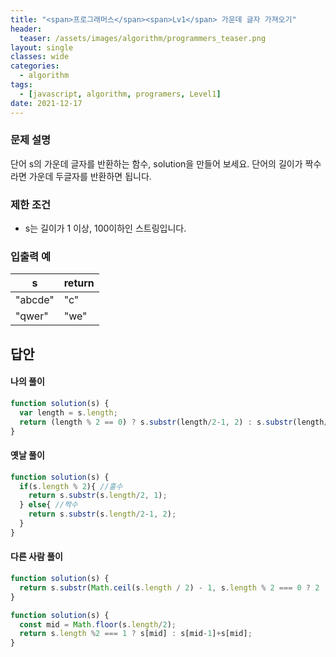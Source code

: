```yaml
---
title: "<span>프로그래머스</span><span>Lv1</span> 가운데 글자 가져오기"
header:
  teaser: /assets/images/algorithm/programmers_teaser.png
layout: single
classes: wide
categories:
  - algorithm
tags:
  - [javascript, algorithm, programers, Level1]
date: 2021-12-17
---
```


### 문제 설명
단어 s의 가운데 글자를 반환하는 함수, solution을 만들어 보세요. 단어의 길이가 짝수라면 가운데 두글자를 반환하면 됩니다.

### 제한 조건
* s는 길이가 1 이상, 100이하인 스트링입니다.

### 입출력 예
|s|return|
|-|-|
|"abcde"|"c"|
|"qwer"|"we"|

## 답안
#### 나의 풀이
```javascript
function solution(s) {
  var length = s.length;
  return (length % 2 == 0) ? s.substr(length/2-1, 2) : s.substr(length/2, 1);
}
```

#### 옛날 풀이
```javascript
function solution(s) {
  if(s.length % 2){ //홀수
    return s.substr(s.length/2, 1);
  } else{ //짝수
    return s.substr(s.length/2-1, 2);
  }
}
```

#### 다른 사람 풀이
```javascript
function solution(s) {
  return s.substr(Math.ceil(s.length / 2) - 1, s.length % 2 === 0 ? 2 : 1);
}
```

```javascript
function solution(s) {
  const mid = Math.floor(s.length/2);
  return s.length %2 === 1 ? s[mid] : s[mid-1]+s[mid];
}
```